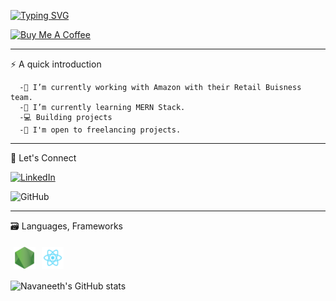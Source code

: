 [![Typing SVG](https://readme-typing-svg.demolab.com?font=Fira+Code&pause=1000&center=true&width=435&lines=Hi+there!+I+am+Navaneeth)](https://git.io/typing-svg)


<a href="https://www.buymeacoffee.com/vnavaneeth" target="_blank"><img src="https://cdn.buymeacoffee.com/buttons/default-orange.png" alt="Buy Me A Coffee" height="41" width="174"></a>

--------------------------------------------------------------------------------------------------------------------------------------------------------------------------------

⚡ A quick introduction
   
      -🔭 I’m currently working with Amazon with their Retail Buisness team.
      -🌱 I’m currently learning MERN Stack.
      -💻 Building projects 
      -💼 I'm open to freelancing projects.

--------------------------------------------------------------------------------------------------------------------------------------------------------------------------------

🔗 Let's Connect

   [![LinkedIn](https://img.shields.io/badge/LinkedIn-0077B5?style=for-the-badge&logo=linkedin&logoColor=white)](https://www.linkedin.com/in/navaneeth-v-3bb360111/)
   

    
![GitHub](https://img.shields.io/badge/Github-black?style=flat-square&logo=%23181717&logoColor=white&labelColor=black&link=https%3A%2F%2Fgithub.com%2Fvnavaneeth10)



-----------------------------------------------------------------------------------------------------------------------------------------------------------------------------

🗃 Languages, Frameworks


   <p float="left"><img style="padding:5px;" align="center" alt="NodeJS" width="35px" src="https://raw.githubusercontent.com/github/explore/80688e429a7d4ef2fca1e82350fe8e3517d3494d/topics/nodejs/nodejs.png"/><img style="padding:5px;" align="center" alt="ReactJs" width="35px" src="https://raw.githubusercontent.com/github/explore/80688e429a7d4ef2fca1e82350fe8e3517d3494d/topics/react/react.png"/><!-- and more such images with different URLs in src --></p>





![Navaneeth's GitHub stats](https://github-readme-stats.vercel.app/api?username=vnavaneeth10&show_icons=true&theme=dracula)
